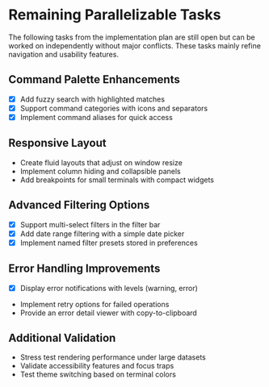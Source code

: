 # Remaining Parallelizable Tasks

The following tasks from the implementation plan are still open but can be worked on independently without major conflicts. These tasks mainly refine navigation and usability features.

## Command Palette Enhancements
- [x] Add fuzzy search with highlighted matches
- [x] Support command categories with icons and separators
- [x] Implement command aliases for quick access

## Responsive Layout
- Create fluid layouts that adjust on window resize
- Implement column hiding and collapsible panels
- Add breakpoints for small terminals with compact widgets

## Advanced Filtering Options
- [x] Support multi-select filters in the filter bar
- [x] Add date range filtering with a simple date picker
- [x] Implement named filter presets stored in preferences

## Error Handling Improvements
- [x] Display error notifications with levels (warning, error)
- Implement retry options for failed operations
- Provide an error detail viewer with copy-to-clipboard

## Additional Validation
- Stress test rendering performance under large datasets
- Validate accessibility features and focus traps
- Test theme switching based on terminal colors
